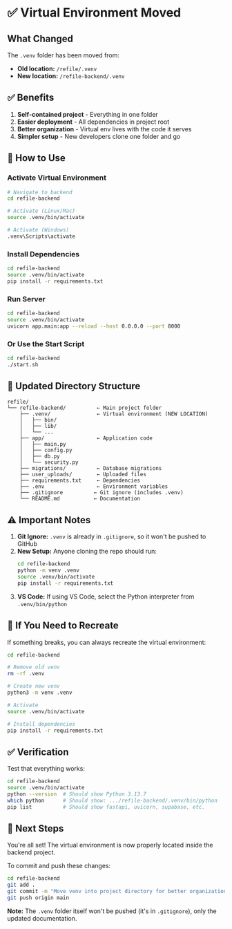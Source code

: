 # ✅ Virtual Environment Moved

## What Changed

The `.venv` folder has been moved from:
- **Old location:** `/refile/.venv`
- **New location:** `/refile-backend/.venv`

## ✅ Benefits

1. **Self-contained project** - Everything in one folder
2. **Easier deployment** - All dependencies in project root
3. **Better organization** - Virtual env lives with the code it serves
4. **Simpler setup** - New developers clone one folder and go

## 🚀 How to Use

### Activate Virtual Environment

```bash
# Navigate to backend
cd refile-backend

# Activate (Linux/Mac)
source .venv/bin/activate

# Activate (Windows)
.venv\Scripts\activate
```

### Install Dependencies

```bash
cd refile-backend
source .venv/bin/activate
pip install -r requirements.txt
```

### Run Server

```bash
cd refile-backend
source .venv/bin/activate
uvicorn app.main:app --reload --host 0.0.0.0 --port 8000
```

### Or Use the Start Script

```bash
cd refile-backend
./start.sh
```

## 📁 Updated Directory Structure

```
refile/
└── refile-backend/          ← Main project folder
    ├── .venv/               ← Virtual environment (NEW LOCATION)
    │   ├── bin/
    │   ├── lib/
    │   └── ...
    ├── app/                 ← Application code
    │   ├── main.py
    │   ├── config.py
    │   ├── db.py
    │   └── security.py
    ├── migrations/          ← Database migrations
    ├── user_uploads/        ← Uploaded files
    ├── requirements.txt     ← Dependencies
    ├── .env                 ← Environment variables
    ├── .gitignore          ← Git ignore (includes .venv)
    └── README.md           ← Documentation
```

## ⚠️ Important Notes

1. **Git Ignore:** `.venv` is already in `.gitignore`, so it won't be pushed to GitHub
2. **New Setup:** Anyone cloning the repo should run:
   ```bash
   cd refile-backend
   python -m venv .venv
   source .venv/bin/activate
   pip install -r requirements.txt
   ```
3. **VS Code:** If using VS Code, select the Python interpreter from `.venv/bin/python`

## 🔄 If You Need to Recreate

If something breaks, you can always recreate the virtual environment:

```bash
cd refile-backend

# Remove old venv
rm -rf .venv

# Create new venv
python3 -m venv .venv

# Activate
source .venv/bin/activate

# Install dependencies
pip install -r requirements.txt
```

## ✅ Verification

Test that everything works:

```bash
cd refile-backend
source .venv/bin/activate
python --version  # Should show Python 3.13.7
which python      # Should show: .../refile-backend/.venv/bin/python
pip list          # Should show fastapi, uvicorn, supabase, etc.
```

## 🎯 Next Steps

You're all set! The virtual environment is now properly located inside the backend project.

To commit and push these changes:

```bash
cd refile-backend
git add .
git commit -m "Move venv into project directory for better organization"
git push origin main
```

**Note:** The `.venv` folder itself won't be pushed (it's in `.gitignore`), only the updated documentation.
